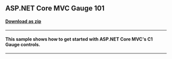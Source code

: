## ASP.NET Core MVC Gauge 101
#### [Download as zip](https://downgit.github.io/#/home?url=https://github.com/GrapeCity/ComponentOne-ASPNET-MVC-Samples/tree/master/ASPNETCore/HowTo/Gauge/Gauge101)
____
#### This sample shows how to get started with ASP.NET Core MVC's C1 Gauge controls.
____
